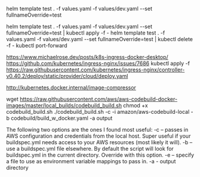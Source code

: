 helm template test . -f values.yaml -f values/dev.yaml --set fullnameOverride=test

helm template test . -f values.yaml -f values/dev.yaml --set fullnameOverride=test | kubectl apply -f -
helm template test . -f values.yaml -f values/dev.yaml --set fullnameOverride=test | kubectl delete -f -
kubectl port-forward <pod> <port>

https://www.michaelrose.dev/posts/k8s-ingress-docker-desktop/
https://github.com/kubernetes/ingress-nginx/issues/7686
kubectl apply -f https://raw.githubusercontent.com/kubernetes/ingress-nginx/controller-v0.40.2/deploy/static/provider/cloud/deploy.yaml

http://kubernetes.docker.internal/image-compressor

wget https://raw.githubusercontent.com/aws/aws-codebuild-docker-images/master/local_builds/codebuild_build.sh
chmod +x codebuild_build.sh
./codebuild_build.sh -c -i amazon/aws-codebuild-local -b codebuild/build_w_docker.yaml -a output

The following two options are the ones I found most useful:
    -c – passes in AWS configuration and credentials from the local host. Super useful if your buildspec.yml needs access to your AWS resources (most likely it will).
    -b – use a buildspec.yml file elsewhere. By default the script will look for buildspec.yml in the current directory. Override with this option.
    -e – specify a file to use as environment variable mappings to pass in.
	-a - output directory